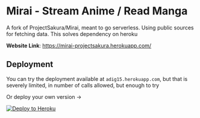 # Mirai - Stream Anime / Read Manga

A fork of ProjectSakura/Mirai, meant to go serverless.
Using public sources for fetching data. This solves dependency on heroku

**Website Link**: https://mirai-projectsakura.herokuapp.com/

## Deployment

You can try the deployment available at `adig15.herokuapp.com`, but that is severely limited, in number of calls allowed, but enough to try

Or deploy your own version ->

[![Deploy to Heroku](https://www.herokucdn.com/deploy/button.svg)](https://heroku.com/deploy?template=https://github.com/ProjectSakura/mirai)
